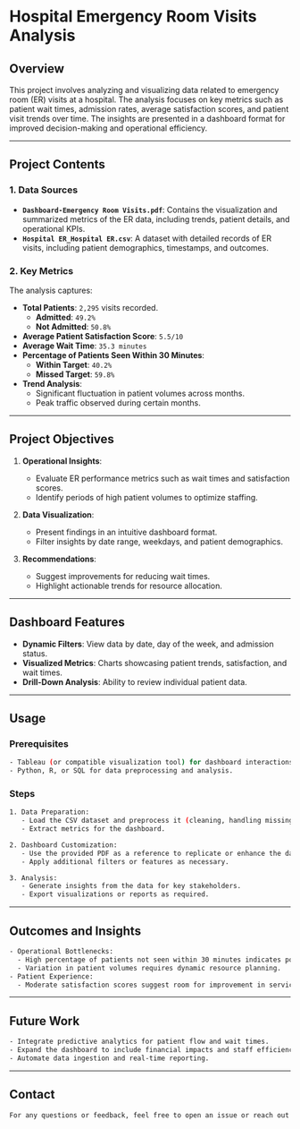 
# Hospital Emergency Room Visits Analysis

## Overview
This project involves analyzing and visualizing data related to emergency room (ER) visits at a hospital. The analysis focuses on key metrics such as patient wait times, admission rates, average satisfaction scores, and patient visit trends over time. The insights are presented in a dashboard format for improved decision-making and operational efficiency.

---

## Project Contents

### 1. Data Sources
- **`Dashboard-Emergency Room Visits.pdf`**: Contains the visualization and summarized metrics of the ER data, including trends, patient details, and operational KPIs.
- **`Hospital ER_Hospital ER.csv`**: A dataset with detailed records of ER visits, including patient demographics, timestamps, and outcomes.

### 2. Key Metrics
The analysis captures:
- **Total Patients**: `2,295` visits recorded.
  - **Admitted**: `49.2%`
  - **Not Admitted**: `50.8%`
- **Average Patient Satisfaction Score**: `5.5/10`
- **Average Wait Time**: `35.3 minutes`
- **Percentage of Patients Seen Within 30 Minutes**:
  - **Within Target**: `40.2%`
  - **Missed Target**: `59.8%`
- **Trend Analysis**:
  - Significant fluctuation in patient volumes across months.
  - Peak traffic observed during certain months.

---

## Project Objectives
1. **Operational Insights**:
   - Evaluate ER performance metrics such as wait times and satisfaction scores.
   - Identify periods of high patient volumes to optimize staffing.

2. **Data Visualization**:
   - Present findings in an intuitive dashboard format.
   - Filter insights by date range, weekdays, and patient demographics.

3. **Recommendations**:
   - Suggest improvements for reducing wait times.
   - Highlight actionable trends for resource allocation.

---

## Dashboard Features
- **Dynamic Filters**: View data by date, day of the week, and admission status.
- **Visualized Metrics**: Charts showcasing patient trends, satisfaction, and wait times.
- **Drill-Down Analysis**: Ability to review individual patient data.

---

## Usage
### Prerequisites
```bash
- Tableau (or compatible visualization tool) for dashboard interactions.
- Python, R, or SQL for data preprocessing and analysis.
```
### Steps
```bash
1. Data Preparation:
   - Load the CSV dataset and preprocess it (cleaning, handling missing values, etc.).
   - Extract metrics for the dashboard.

2. Dashboard Customization:
   - Use the provided PDF as a reference to replicate or enhance the dashboard.
   - Apply additional filters or features as necessary.

3. Analysis:
   - Generate insights from the data for key stakeholders.
   - Export visualizations or reports as required.
```
---

## Outcomes and Insights
```bash
- Operational Bottlenecks:
  - High percentage of patients not seen within 30 minutes indicates potential inefficiencies.
  - Variation in patient volumes requires dynamic resource planning.
- Patient Experience:
  - Moderate satisfaction scores suggest room for improvement in service quality.
```
---

## Future Work
```bash
- Integrate predictive analytics for patient flow and wait times.
- Expand the dashboard to include financial impacts and staff efficiency.
- Automate data ingestion and real-time reporting.
```
---

## Contact
```bash
For any questions or feedback, feel free to open an issue or reach out to the repository maintainer.
```
